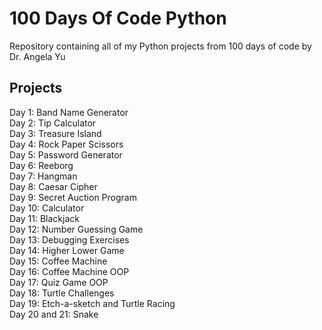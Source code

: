 # 100 Days Of Code Python

Repository containing all of my Python projects from 100 days of code by Dr. Angela Yu

## Projects

Day 1: Band Name Generator\
Day 2: Tip Calculator\
Day 3: Treasure Island\
Day 4: Rock Paper Scissors\
Day 5: Password Generator\
Day 6: Reeborg\
Day 7: Hangman\
Day 8: Caesar Cipher\
Day 9: Secret Auction Program\
Day 10: Calculator\
Day 11: Blackjack\
Day 12: Number Guessing Game\
Day 13: Debugging Exercises\
Day 14: Higher Lower Game\
Day 15: Coffee Machine\
Day 16: Coffee Machine OOP\
Day 17: Quiz Game OOP\
Day 18: Turtle Challenges\
Day 19: Etch-a-sketch and Turtle Racing\
Day 20 and 21: Snake
